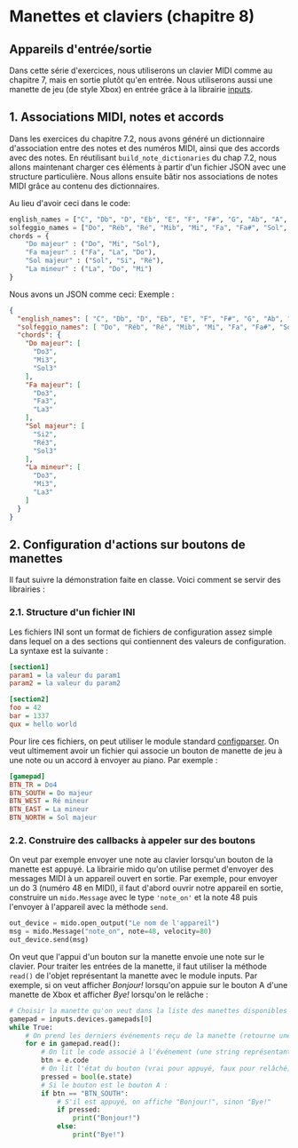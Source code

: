 # Manettes et claviers (chapitre 8)

## Appareils d'entrée/sortie 

Dans cette série d'exercices, nous utiliserons un clavier MIDI comme au chapitre 7, mais en sortie plutôt qu'en entrée. Nous utiliserons aussi une manette de jeu (de style Xbox) en entrée grâce à la librairie [inputs](https://pypi.org/project/inputs/).

## 1. Associations MIDI, notes et accords

Dans les exercices du chapitre 7.2, nous avons généré un dictionnaire d'association entre des notes et des numéros MIDI, ainsi que des accords avec des notes. En réutilisant `build_note_dictionaries` du chap 7.2, nous allons maintenant charger ces éléments à partir d'un fichier JSON avec une structure particulière. Nous allons ensuite bâtir nos associations de notes MIDI grâce au contenu des dictionnaires.

Au lieu d'avoir ceci dans le code:
```python
english_names = ["C", "Db", "D", "Eb", "E", "F", "F#", "G", "Ab", "A", "Bb", "B"]
solfeggio_names = ["Do", "Réb", "Ré", "Mib", "Mi", "Fa", "Fa#", "Sol", "Lab", "La", "Sib","Si"]
chords = {
    "Do majeur" : ("Do", "Mi", "Sol"),
    "Fa majeur" : ("Fa", "La", "Do"),
    "Sol majeur" : ("Sol", "Si", "Ré"),
    "La mineur" : ("La", "Do", "Mi")
}
```
Nous avons un JSON comme ceci:
Exemple :
```json
{
  "english_names": [ "C", "Db", "D", "Eb", "E", "F", "F#", "G", "Ab", "A", "Bb", "B" ],
  "solfeggio_names": [ "Do", "Réb", "Ré", "Mib", "Mi", "Fa", "Fa#", "Sol", "Lab", "La", "Sib", "Si" ],
  "chords": {
    "Do majeur": [
      "Do3",
      "Mi3",
      "Sol3"
    ],
    "Fa majeur": [
      "Do3",
      "Fa3",
      "La3"
    ],
    "Sol majeur": [
      "Si2",
      "Ré3",
      "Sol3"
    ],
    "La mineur": [
      "Do3",
      "Mi3",
      "La3"
    ]
  }
}
```

## 2. Configuration d'actions sur boutons de manettes

Il faut suivre la démonstration faite en classe. Voici comment se servir des librairies :

### 2.1. Structure d'un fichier INI

Les fichiers INI sont un format de fichiers de configuration assez simple dans lequel on a des sections qui contiennent des valeurs de configuration. La syntaxe est la suivante :

```ini
[section1]
param1 = la valeur du param1
param2 = la valeur du param2

[section2]
foo = 42
bar = 1337
qux = hello world
```

Pour lire ces fichiers, on peut utiliser le module standard [configparser](https://docs.python.org/3/library/configparser.html). On veut ultimement avoir un fichier qui associe un bouton de manette de jeu à une note ou un accord à envoyer au piano. Par exemple : 

```ini
[gamepad]
BTN_TR = Do4
BTN_SOUTH = Do majeur
BTN_WEST = Ré mineur
BTN_EAST = La mineur
BTN_NORTH = Sol majeur
```

### 2.2. Construire des callbacks à appeler sur des boutons

On veut par exemple envoyer une note au clavier lorsqu'un bouton de la manette est appuyé. La librairie mido qu'on utilise permet d'envoyer des messages MIDI à un appareil ouvert en sortie. Par exemple, pour envoyer un do 3 (numéro 48 en MIDI), il faut d'abord ouvrir notre appareil en sortie, construire un `mido.Message` avec le type `'note_on'` et la note 48 puis l'envoyer à l'appareil avec la méthode `send`.

```python
out_device = mido.open_output("Le nom de l'appareil")
msg = mido.Message("note_on", note=48, velocity=80)
out_device.send(msg)
```

On veut que l'appui d'un bouton sur la manette envoie une note sur le clavier. Pour traiter les entrées de la manette, il faut utiliser la méthode `read()` de l'objet représentant la manette avec le module inputs. Par exemple, si on veut afficher *Bonjour!* lorsqu'on appuie sur le bouton A d'une manette de Xbox et afficher *Bye!* lorsqu'on le relâche :

```python
# Choisir la manette qu'on veut dans la liste des manettes disponibles
gamepad = inputs.devices.gamepads[0]
while True:
    # On prend les derniers événements reçu de la manette (retourne une liste vide si rien à traiter).
    for e in gamepad.read():
        # On lit le code associé à l'événement (une string représentant le nom du bouton).
        btn = e.code
        # On lit l'état du bouton (vrai pour appuyé, faux pour relâché).
        pressed = bool(e.state)
        # Si le bouton est le bouton A :
        if btn == "BTN_SOUTH":
            # S'il est appuyé, on affiche "Bonjour!", sinon "Bye!"
            if pressed:
                print("Bonjour!")
            else:
                print("Bye!")
```
